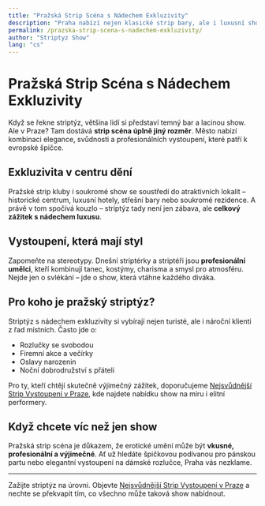 ```yaml
---
title: "Pražská Strip Scéna s Nádechem Exkluzivity"
description: "Praha nabízí nejen klasické strip bary, ale i luxusní show na úrovni. Objevte exkluzivní strip zážitky, které překonají vaše očekávání."
permalink: /prazska-strip-scena-s-nadechem-exkluzivity/
author: "Striptyz Show"
lang: "cs"
---
```


# Pražská Strip Scéna s Nádechem Exkluzivity

Když se řekne striptýz, většina lidí si představí temný bar a lacinou show. Ale v Praze? Tam dostává **strip scéna úplně jiný rozměr**. Město nabízí kombinaci elegance, svůdnosti a profesionálních vystoupení, které patří k evropské špičce.

## Exkluzivita v centru dění

Pražské strip kluby i soukromé show se soustředí do atraktivních lokalit – historické centrum, luxusní hotely, střešní bary nebo soukromé rezidence. A právě v tom spočívá kouzlo – striptýz tady není jen zábava, ale **celkový zážitek s nádechem luxusu**.

## Vystoupení, která mají styl

Zapomeňte na stereotypy. Dnešní striptérky a striptéři jsou **profesionální umělci**, kteří kombinují tanec, kostýmy, charisma a smysl pro atmosféru. Nejde jen o svlékání – jde o show, která vtáhne každého diváka.

## Pro koho je pražský striptýz?

Striptýz s nádechem exkluzivity si vybírají nejen turisté, ale i nároční klienti z řad místních. Často jde o:
- Rozlučky se svobodou
- Firemní akce a večírky
- Oslavy narozenin
- Noční dobrodružství s přáteli

Pro ty, kteří chtějí skutečně výjimečný zážitek, doporučujeme [Nejsvůdnější Strip Vystoupení v Praze](https://www.striptyz-show.cz/striptyz-praha/), kde najdete nabídku show na míru i elitní performery.

## Když chcete víc než jen show

Pražská strip scéna je důkazem, že erotické umění může být **vkusné, profesionální a výjimečné**. Ať už hledáte špičkovou podívanou pro pánskou partu nebo elegantní vystoupení na dámské rozlučce, Praha vás nezklame.

---

Zažijte striptýz na úrovni. Objevte [Nejsvůdnější Strip Vystoupení v Praze](https://www.striptyz-show.cz/striptyz-praha/) a nechte se překvapit tím, co všechno může taková show nabídnout.
